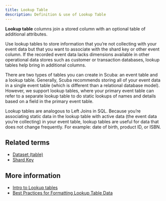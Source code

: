 ```yaml
---
title: Lookup Table 
description: Definition & use of Lookup Table 
---
```

**Lookup table** columns join a stored column with an optional table of additional attributes.

Use lookup tables to store information that you’re not collecting with your event data but that you want to associate with the shard key or other event column. If the recorded event data lacks dimensions available in other operational data stores such as customer or transaction databases, lookup tables help bring in additional columns.

There are two types of tables you can create in Scuba: an event table and a lookup table. Generally, Scuba recommends storing all of your event data in a single event table (which is different than a relational database model). However, we support lookup tables, where your primary event table can refer to a separate lookup table to do static lookups of names and details based on a field in the primary event table.

Lookup tables are analogous to Left Joins in SQL. Because you’re associating static data in the lookup table with active data (the event data you’re collecting) in your event table, lookup tables are useful for data that does not change frequently. For example: date of birth, product ID, or ISBN. 

## Related terms

- [Dataset (table)](../dataset-table)
- [Shard Key](../shard-key-colocated-shard-key)

## More information

- [Intro to Lookup tables](https://interana.atlassian.net/wiki/spaces/SGV/pages/2139261785/v5+Scuba+Intro+to+Lookup+tables)
- [Best Practices for Formatting Lookup Table Data](https://interana.atlassian.net/wiki/spaces/SGV/pages/2139261797/v5+Scuba+Best+practices+for+formatting+lookup+table+data)